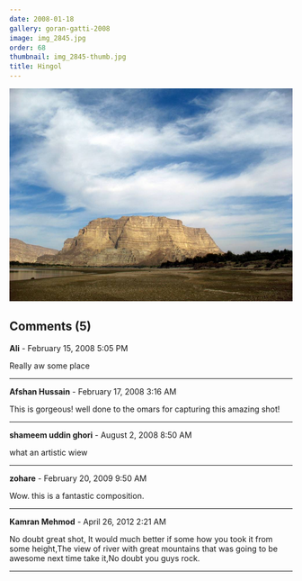 ```yaml
---
date: 2008-01-18
gallery: goran-gatti-2008
image: img_2845.jpg
order: 68
thumbnail: img_2845-thumb.jpg
title: Hingol
---
```


![Hingol](./img_2845.jpg)

<div id="comments">

## Comments (5)

**Ali** - February 15, 2008  5:05 PM

Really aw some place

---

**Afshan Hussain** - February 17, 2008  3:16 AM

This is gorgeous! well done to the omars for capturing this amazing shot!

---

**shameem uddin ghori** - August  2, 2008  8:50 AM

what an artistic wiew

---

**zohare** - February 20, 2009  9:50 AM

Wow. this is a fantastic composition.

---

**Kamran Mehmod** - April 26, 2012  2:21 AM

No doubt great shot, It would much better if some how you took it from some height,The view of river with great mountains that was going to be awesome next time take it,No doubt you guys rock.

---

</div>